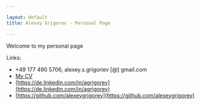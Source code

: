 ```yaml
---

layout: default
title: Alexey Grigorev - Personal Page

---
```



Welcome to my personal page

Links:

- +49 177 490 5706, alexey.s.grigoriev [@] gmail.com
- [My CV](/cv.html)
- [https://de.linkedin.com/in/agrigorev](https://de.linkedin.com/in/agrigorev)
- [https://github.com/alexeygrigorev](https://github.com/alexeygrigorev)
